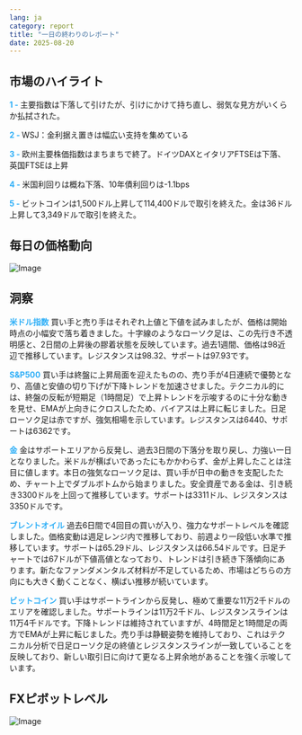 ```yaml
---
lang: ja
category: report
title: "一日の終わりのレポート"
date: 2025-08-20
---
```



<h2>市場のハイライト</h2>
<strong style="color: #2caef7;">1 - </strong> 主要指数は下落して引けたが、引けにかけて持ち直し、弱気な見方がいくらか払拭された。


<strong style="color: #2caef7;">2 - </strong> WSJ：金利据え置きは幅広い支持を集めている

<strong style="color: #2caef7;">3 - </strong> 欧州主要株価指数はまちまちで終了。ドイツDAXとイタリアFTSEは下落、英国FTSEは上昇

<strong style="color: #2caef7;">4 - </strong> 米国利回りは概ね下落、10年債利回りは-1.1bps

<strong style="color: #2caef7;">5 - </strong> ビットコインは1,500ドル上昇して114,400ドルで取引を終えた。金は36ドル上昇して3,349ドルで取引を終えた。



<h2>毎日の価格動向</h2>
<img src="https://markleighedu.github.io/img/Aug-2025/20-Aug-2025/price.jpg" alt="Image"/>

<h2>洞察</h2>
<strong style="color: #2caef7;">米ドル指数</strong> 買い手と売り手はそれぞれ上値と下値を試みましたが、価格は開始時点の小幅安で落ち着きました。十字線のようなローソク足は、この先行き不透明感と、2日間の上昇後の膠着状態を反映しています。過去1週間、価格は98近辺で推移しています。レジスタンスは98.32、サポートは97.93です。

<strong style="color: #2caef7;">S&P500</strong> 買い手は終盤に上昇局面を迎えたものの、売り手が4日連続で優勢となり、高値と安値の切り下げが下降トレンドを加速させました。テクニカル的には、終盤の反転が短期足（1時間足）で上昇トレンドを示唆するのに十分な動きを見せ、EMAが上向きにクロスしたため、バイアスは上昇に転じました。日足ローソク足は赤ですが、強気相場を示しています。レジスタンスは6440、サポートは6362です。

<strong style="color: #2caef7;">金</strong> 金はサポートエリアから反発し、過去3日間の下落分を取り戻し、力強い一日となりました。米ドルが横ばいであったにもかかわらず、金が上昇したことは注目に値します。本日の強気なローソク足は、買い手が日中の動きを支配したため、チャート上でダブルボトムから始まりました。安全資産である金は、引き続き3300ドルを上回って推移しています。サポートは3311ドル、レジスタンスは3350ドルです。

<strong style="color: #2caef7;">ブレントオイル</strong> 過去6日間で4回目の買いが入り、強力なサポートレベルを確認しました。価格変動は週足レンジ内で推移しており、前週より一段低い水準で推移しています。サポートは65.29ドル、レジスタンスは66.54ドルです。日足チャートでは67ドルが下値高値となっており、トレンドは引き続き下落傾向にあります。新たなファンダメンタルズ材料が不足しているため、市場はどちらの方向にも大きく動くことなく、横ばい推移が続いています。

<strong style="color: #2caef7;">ビットコイン</strong> 買い手はサポートラインから反発し、極めて重要な11万2千ドルのエリアを確認しました。サポートラインは11万2千ドル、レジスタンスラインは11万4千ドルです。下降トレンドは維持されていますが、4時間足と1時間足の両方でEMAが上昇に転じました。売り手は静観姿勢を維持しており、これはテクニカル分析で日足ローソク足の終値とレジスタンスラインが一致していることを反映しており、新しい取引日に向けて更なる上昇余地があることを強く示唆しています。



<h2>FXピボットレベル</h2>
<img src="https://markleighedu.github.io/img/Aug-2025/20-Aug-2025/pivot.jpg" alt="Image"/>